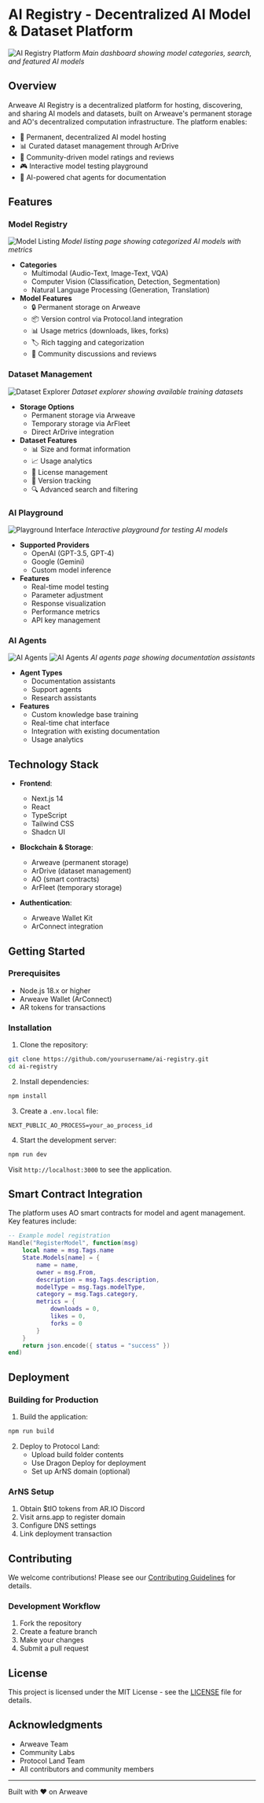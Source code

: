 # AI Registry - Decentralized AI Model & Dataset Platform

![AI Registry Platform](/public/screenshots/screenshot1.png)
_Main dashboard showing model categories, search, and featured AI models_

## Overview

Arweave AI Registry is a decentralized platform for hosting, discovering, and sharing AI models and datasets, built on Arweave's permanent storage and AO's decentralized computation infrastructure. The platform enables:

- 🤖 Permanent, decentralized AI model hosting
- 📊 Curated dataset management through ArDrive
- 🤝 Community-driven model ratings and reviews
- 🎮 Interactive model testing playground
- 🤖 AI-powered chat agents for documentation

## Features

### Model Registry

![Model Listing](/public/screenshots/screenshot1.2.png)
_Model listing page showing categorized AI models with metrics_

- **Categories**
  - Multimodal (Audio-Text, Image-Text, VQA)
  - Computer Vision (Classification, Detection, Segmentation)
  - Natural Language Processing (Generation, Translation)
- **Model Features**
  - 🔒 Permanent storage on Arweave
  - 📦 Version control via Protocol.land integration
  - 📊 Usage metrics (downloads, likes, forks)
  - 🏷️ Rich tagging and categorization
  - 💬 Community discussions and reviews

### Dataset Management

![Dataset Explorer](/public/screenshots/screenshot3.png)
_Dataset explorer showing available training datasets_

- **Storage Options**
  - Permanent storage via Arweave
  - Temporary storage via ArFleet
  - Direct ArDrive integration
- **Dataset Features**
  - 📊 Size and format information
  - 📈 Usage analytics
  - 🔑 License management
  - 🔄 Version tracking
  - 🔍 Advanced search and filtering

### AI Playground

![Playground Interface](/public/screenshots/screenshot4.png)
_Interactive playground for testing AI models_

- **Supported Providers**
  - OpenAI (GPT-3.5, GPT-4)
  - Google (Gemini)
  - Custom model inference
- **Features**
  - Real-time model testing
  - Parameter adjustment
  - Response visualization
  - Performance metrics
  - API key management

### AI Agents

![AI Agents](/public/screenshots/screenshot5.png)
![AI Agents](/public/screenshots/screenshot6.png)
_AI agents page showing documentation assistants_

- **Agent Types**
  - Documentation assistants
  - Support agents
  - Research assistants
- **Features**
  - Custom knowledge base training
  - Real-time chat interface
  - Integration with existing documentation
  - Usage analytics

## Technology Stack

- **Frontend**:

  - Next.js 14
  - React
  - TypeScript
  - Tailwind CSS
  - Shadcn UI

- **Blockchain & Storage**:

  - Arweave (permanent storage)
  - ArDrive (dataset management)
  - AO (smart contracts)
  - ArFleet (temporary storage)

- **Authentication**:
  - Arweave Wallet Kit
  - ArConnect integration

## Getting Started

### Prerequisites

- Node.js 18.x or higher
- Arweave Wallet (ArConnect)
- AR tokens for transactions

### Installation

1. Clone the repository:

```bash
git clone https://github.com/yourusername/ai-registry.git
cd ai-registry
```

2. Install dependencies:

```bash
npm install
```

3. Create a `.env.local` file:

```env
NEXT_PUBLIC_AO_PROCESS=your_ao_process_id
```

4. Start the development server:

```bash
npm run dev
```

Visit `http://localhost:3000` to see the application.

## Smart Contract Integration

The platform uses AO smart contracts for model and agent management. Key features include:

```lua
-- Example model registration
Handle("RegisterModel", function(msg)
    local name = msg.Tags.name
    State.Models[name] = {
        name = name,
        owner = msg.From,
        description = msg.Tags.description,
        modelType = msg.Tags.modelType,
        category = msg.Tags.category,
        metrics = {
            downloads = 0,
            likes = 0,
            forks = 0
        }
    }
    return json.encode({ status = "success" })
end)
```

## Deployment

### Building for Production

1. Build the application:

```bash
npm run build
```

2. Deploy to Protocol Land:
   - Upload build folder contents
   - Use Dragon Deploy for deployment
   - Set up ArNS domain (optional)

### ArNS Setup

1. Obtain $tIO tokens from AR.IO Discord
2. Visit arns.app to register domain
3. Configure DNS settings
4. Link deployment transaction

## Contributing

We welcome contributions! Please see our [Contributing Guidelines](CONTRIBUTING.md) for details.

### Development Workflow

1. Fork the repository
2. Create a feature branch
3. Make your changes
4. Submit a pull request

## License

This project is licensed under the MIT License - see the [LICENSE](LICENSE) file for details.

## Acknowledgments

- Arweave Team
- Community Labs
- Protocol Land Team
- All contributors and community members

---

Built with ❤️ on Arweave
